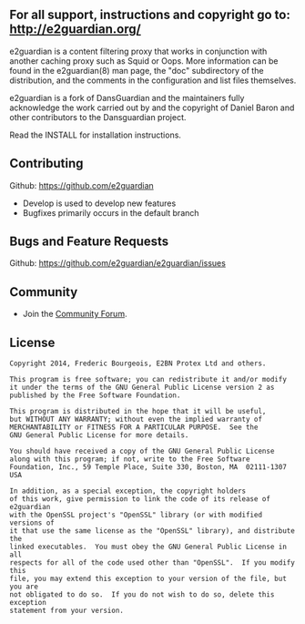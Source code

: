 ## For all support, instructions and copyright go to: http://e2guardian.org/

e2guardian is a content filtering proxy that works in conjunction with another
caching proxy such as Squid or Oops. More information can be found in the
e2guardian(8) man page, the "doc" subdirectory of the distribution, and the
comments in the configuration and list files themselves.

e2guardian is a fork of DansGuardian and the maintainers fully acknowledge 
the work carried out by and the copyright of Daniel Baron and other 
contributors to the Dansguardian project.

Read the INSTALL for installation instructions.

## Contributing

Github: https://github.com/e2guardian 

*	Develop is used to develop new features
*	Bugfixes primarily occurs in the default branch 

## Bugs and Feature Requests

Github: https://github.com/e2guardian/e2guardian/issues

## Community

*	 Join the [Community
    Forum](https://groups.google.com/forum/#!forum/e2guardian).

## License

    Copyright 2014, Frederic Bourgeois, E2BN Protex Ltd and others. 

    This program is free software; you can redistribute it and/or modify
    it under the terms of the GNU General Public License version 2 as
	published by the Free Software Foundation.

    This program is distributed in the hope that it will be useful,
    but WITHOUT ANY WARRANTY; without even the implied warranty of
    MERCHANTABILITY or FITNESS FOR A PARTICULAR PURPOSE.  See the
    GNU General Public License for more details.

    You should have received a copy of the GNU General Public License
    along with this program; if not, write to the Free Software
    Foundation, Inc., 59 Temple Place, Suite 330, Boston, MA  02111-1307  USA

    In addition, as a special exception, the copyright holders
    of this work, give permission to link the code of its release of e2guardian 
    with the OpenSSL project's "OpenSSL" library (or with modified versions of
    it that use the same license as the "OpenSSL" library), and distribute the
    linked executables.  You must obey the GNU General Public License in all
    respects for all of the code used other than "OpenSSL".  If you modify this
    file, you may extend this exception to your version of the file, but you are
    not obligated to do so.  If you do not wish to do so, delete this exception
    statement from your version.
